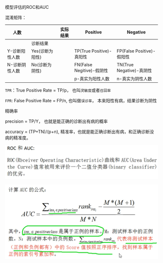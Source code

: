 模型评估的ROC和AUC



混淆矩阵：



| 人数           |                 | 实际结果 | Positive                  | Negative                  |
| -------------- | --------------- | -------- | ------------------------- | ------------------------- |
|                | 诊断结果        |          |                           |                           |
| Y-诊断阳性人数 | Yes(诊断为阳性) |          | TP(True Positive)-真阳性  | FP(False Positive)-假阳性 |
| N-诊断阴性人数 | No(诊断为阴性)  |          | FN(False Negitive)-假阴性 | TN(True Negative)-真阴性  |
|                |                 |          | p-真实为阳性人数          | n-真实为阴性人数          |



`TPR`：True Positive Rate = TP/p， 也叫`灵敏度`或者`召回率`

`FPR`: False Positive Rate = FP/n, 也叫做`误诊率`， 本来阳性有病，结果诊断为阴性



精确率

precision = TP/Y， 也就是能正确的诊断出有病的概率



accuracy = (TP+TN)/(p+n), 精准率，也就是能正确诊断出有病，和正确诊断没病的精准度。





![image-20190825175709439](assets/image-20190825175709439.png)



![image-20190825175759653](assets/image-20190825175759653.png)













